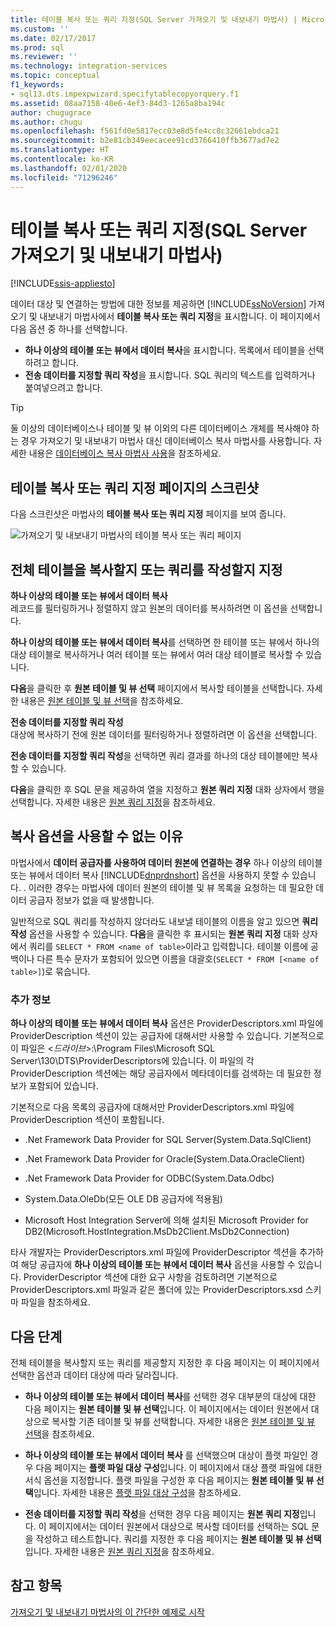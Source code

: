 ```yaml
---
title: 테이블 복사 또는 쿼리 지정(SQL Server 가져오기 및 내보내기 마법사) | Microsoft Docs
ms.custom: ''
ms.date: 02/17/2017
ms.prod: sql
ms.reviewer: ''
ms.technology: integration-services
ms.topic: conceptual
f1_keywords:
- sql13.dts.impexpwizard.specifytablecopyorquery.f1
ms.assetid: 08aa7158-40e6-4ef3-84d3-1265a8ba194c
author: chugugrace
ms.author: chugu
ms.openlocfilehash: f561fd0e5817ecc03e8d5fe4cc8c32661ebdca21
ms.sourcegitcommit: b2e81cb349eecacee91cd3766410ffb3677ad7e2
ms.translationtype: HT
ms.contentlocale: ko-KR
ms.lasthandoff: 02/01/2020
ms.locfileid: "71296246"
---
```

# <a name="specify-table-copy-or-query-sql-server-import-and-export-wizard"></a>테이블 복사 또는 쿼리 지정(SQL Server 가져오기 및 내보내기 마법사)

[!INCLUDE[ssis-appliesto](../../includes/ssis-appliesto-ssvrpluslinux-asdb-asdw-xxx.md)]


  데이터 대상 및 연결하는 방법에 대한 정보를 제공하면 [!INCLUDE[ssNoVersion](../../includes/ssnoversion-md.md)] 가져오기 및 내보내기 마법사에서 **테이블 복사 또는 쿼리 지정**을 표시합니다. 이 페이지에서 다음 옵션 중 하나를 선택합니다.
-   **하나 이상의 테이블 또는 뷰에서 데이터 복사**을 표시합니다. 목록에서 테이블을 선택하려고 합니다.
-   **전송 데이터를 지정할 쿼리 작성**을 표시합니다. SQL 쿼리의 텍스트를 입력하거나 붙여넣으려고 합니다.
    
> [!TIP]
> 둘 이상의 데이터베이스나 테이블 및 뷰 이외의 다른 데이터베이스 개체를 복사해야 하는 경우 가져오기 및 내보내기 마법사 대신 데이터베이스 복사 마법사를 사용합니다. 자세한 내용은 [데이터베이스 복사 마법사 사용](../../relational-databases/databases/use-the-copy-database-wizard.md)을 참조하세요.     
 
## <a name="screen-shot-of-the-specify-table-copy-or-query-page"></a>테이블 복사 또는 쿼리 지정 페이지의 스크린샷    
 다음 스크린샷은 마법사의 **테이블 복사 또는 쿼리 지정** 페이지를 보여 줍니다.    
    
 ![가져오기 및 내보내기 마법사의 테이블 복사 또는 쿼리 페이지](../../integration-services/import-export-data/media/table-copy-or-query.png "가져오기 및 내보내기 마법사의 테이블 복사 또는 쿼리 페이지")    
    
## <a name="specify-whether-to-copy-an-entire-table-or-write-a-query"></a>전체 테이블을 복사할지 또는 쿼리를 작성할지 지정 
 **하나 이상의 테이블 또는 뷰에서 데이터 복사**    
 레코드를 필터링하거나 정렬하지 않고 원본의 데이터를 복사하려면 이 옵션을 선택합니다.   

**하나 이상의 테이블 또는 뷰에서 데이터 복사**를 선택하면 한 테이블 또는 뷰에서 하나의 대상 테이블로 복사하거나 여러 테이블 또는 뷰에서 여러 대상 테이블로 복사할 수 있습니다.

 **다음**을 클릭한 후 **원본 테이블 및 뷰 선택** 페이지에서 복사할 테이블을 선택합니다. 자세한 내용은 [원본 테이블 및 뷰 선택](../../integration-services/import-export-data/select-source-tables-and-views-sql-server-import-and-export-wizard.md)을 참조하세요.   
    
 **전송 데이터를 지정할 쿼리 작성**    
 대상에 복사하기 전에 원본 데이터를 필터링하거나 정렬하려면 이 옵션을 선택합니다.    
    
**전송 데이터를 지정할 쿼리 작성**을 선택하면 쿼리 결과를 하나의 대상 테이블에만 복사할 수 있습니다.  

**다음**을 클릭한 후 SQL 문을 제공하여 열을 지정하고 **원본 쿼리 지정** 대화 상자에서 행을 선택합니다. 자세한 내용은 [원본 쿼리 지정](../../integration-services/import-export-data/provide-a-source-query-sql-server-import-and-export-wizard.md)을 참조하세요.   
    
## <a name="why-isnt-the-copy-option-available"></a>복사 옵션을 사용할 수 없는 이유    
 마법사에서 **데이터 공급자를 사용하여 데이터 원본에 연결하는 경우** 하나 이상의 테이블 또는 뷰에서 데이터 복사 [!INCLUDE[dnprdnshort](../../includes/dnprdnshort-md.md)] 옵션을 사용하지 못할 수 있습니다. . 이러한 경우는 마법사에 데이터 원본의 테이블 및 뷰 목록을 요청하는 데 필요한 데이터 공급자 정보가 없을 때 발생합니다. 
 
일반적으로 SQL 쿼리를 작성하지 않더라도 내보낼 테이블의 이름을 알고 있으면 **쿼리 작성** 옵션을 사용할 수 있습니다. **다음**을 클릭한 후 표시되는 **원본 쿼리 지정** 대화 상자에서 쿼리를 `SELECT * FROM <name of table>`이라고 입력합니다. 테이블 이름에 공백이나 다른 특수 문자가 포함되어 있으면 이름을 대괄호(`SELECT * FROM [<name of table>]`)로 묶습니다.

### <a name="more-info"></a>추가 정보
 **하나 이상의 테이블 또는 뷰에서 데이터 복사** 옵션은 ProviderDescriptors.xml 파일에 ProviderDescription 섹션이 있는 공급자에 대해서만 사용할 수 있습니다. 기본적으로 이 파일은 \<*드라이브*>:\Program Files\Microsoft SQL Server\130\DTS\ProviderDescriptors에 있습니다. 이 파일의 각 ProviderDescription 섹션에는 해당 공급자에서 메타데이터를 검색하는 데 필요한 정보가 포함되어 있습니다.    
    
 기본적으로 다음 목록의 공급자에 대해서만 ProviderDescriptors.xml 파일에 ProviderDescription 섹션이 포함됩니다.    
    
-   .Net Framework Data Provider for SQL Server(System.Data.SqlClient)    
    
-   .Net Framework Data Provider for Oracle(System.Data.OracleClient)    
    
-   .Net Framework Data Provider for ODBC(System.Data.Odbc)    
    
-    System.Data.OleDb(모든 OLE DB 공급자에 적용됨)    
    
-   Microsoft Host Integration Server에 의해 설치된 Microsoft Provider for DB2(Microsoft.HostIntegration.MsDb2Client.MsDb2Connection)    
    
 타사 개발자는 ProviderDescriptors.xml 파일에 ProviderDescriptor 섹션을 추가하여 해당 공급자에 **하나 이상의 테이블 또는 뷰에서 데이터 복사** 옵션을 사용할 수 있습니다. ProviderDescriptor 섹션에 대한 요구 사항을 검토하려면 기본적으로 ProviderDescriptors.xml 파일과 같은 폴더에 있는 ProviderDescriptors.xsd 스키마 파일을 참조하세요.    
    
## <a name="whats-next"></a>다음 단계    
 전체 테이블을 복사할지 또는 쿼리를 제공할지 지정한 후 다음 페이지는 이 페이지에서 선택한 옵션과 데이터 대상에 따라 달라집니다.    
    
-   **하나 이상의 테이블 또는 뷰에서 데이터 복사**를 선택한 경우 대부분의 대상에 대한 다음 페이지는 **원본 테이블 및 뷰 선택**입니다. 이 페이지에서는 데이터 원본에서 대상으로 복사할 기존 테이블 및 뷰를 선택합니다. 자세한 내용은 [원본 테이블 및 뷰 선택](../../integration-services/import-export-data/select-source-tables-and-views-sql-server-import-and-export-wizard.md)을 참조하세요.    
    
-   **하나 이상의 테이블 또는 뷰에서 데이터 복사** 를 선택했으며 대상이 플랫 파일인 경우 다음 페이지는 **플랫 파일 대상 구성**입니다. 이 페이지에서 대상 플랫 파일에 대한 서식 옵션을 지정합니다. 플랫 파일을 구성한 후 다음 페이지는 **원본 테이블 및 뷰 선택**입니다. 자세한 내용은 [플랫 파일 대상 구성](../../integration-services/import-export-data/configure-flat-file-destination-sql-server-import-and-export-wizard.md)을 참조하세요.    
    
-   **전송 데이터를 지정할 쿼리 작성**을 선택한 경우 다음 페이지는 **원본 쿼리 지정**입니다. 이 페이지에서는 데이터 원본에서 대상으로 복사할 데이터를 선택하는 SQL 문을 작성하고 테스트합니다. 쿼리를 지정한 후 다음 페이지는 **원본 테이블 및 뷰 선택**입니다. 자세한 내용은 [원본 쿼리 지정](../../integration-services/import-export-data/provide-a-source-query-sql-server-import-and-export-wizard.md)을 참조하세요.

## <a name="see-also"></a>참고 항목
[가져오기 및 내보내기 마법사의 이 간단한 예제로 시작](../../integration-services/import-export-data/get-started-with-this-simple-example-of-the-import-and-export-wizard.md)


